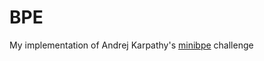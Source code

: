 # BPE

My implementation of Andrej Karpathy's [minibpe](https://github.com/karpathy/minbpe) challenge
